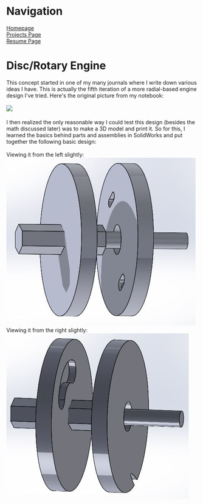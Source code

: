 <html>
<body>

  <div>
    <h1> Navigation </h1>
    <p>
      <a href="https://scicapt.github.io"> Homepage </a>
      <br>
      <a href="https://scicapt.github.io/Projects"> Projects Page </a>
      <br>
      <a href="https://scicapt.github.io/Resume">Resume Page</a>
    </p>
  </div>
  
  <div>
  <h1>Disc/Rotary Engine</h1>
  <p>
    This concept started in one of my many journals where I write down various ideas I have. This is actually the fifth iteration of a more radial-based engine design I've tried. Here's the original picture from my notebook:
    <br><br>
    <img src=".docs/assets/RvNotebook.JPG">
    <br><br>
    I then realized the only reasonable way I could test this design (besides the math discussed later) was to make a 3D model and print it. So for this, I learned the basics behind parts and assemblies in SolidWorks and put together the following basic design:
    <br><br>
    Viewing it from the left slightly:
    <br>
    <img src="./docs/assets/RV2.JPG">
    <br>
    Viewing it from the right slightly:
    <br>
    <img src="./docs/assets/RV3.JPG">
    <br>
  </p>
  </div>
